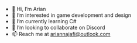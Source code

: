 - 👋 Hi, I’m Arian
- 👀 I’m interested in game development and design
- 🌱 I’m currently learning C#
- 💞️ I’m looking to collaborate on Discord
- 📫 Reach me at ariannajafi@outlook.com

<!---
aryna93/aryna93 is a ✨ special ✨ repository because its `README.md` (this file) appears on your GitHub profile.
You can click the Preview link to take a look at your changes.
--->
